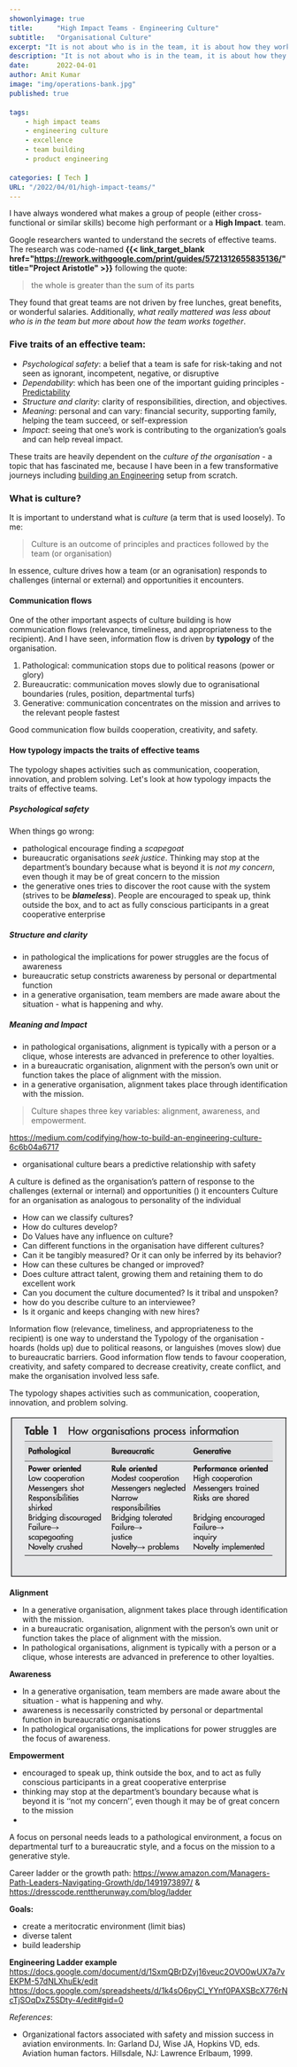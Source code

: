 ```yaml
---
showonlyimage: true
title:      "High Impact Teams - Engineering Culture"
subtitle:   "Organisational Culture"
excerpt: "It is not about who is in the team, it is about how they worked together"
description: "It is not about who is in the team, it is about how they worked together"
date:       2022-04-01
author: Amit Kumar
image: "img/operations-bank.jpg"
published: true

tags:
    - high impact teams
    - engineering culture
    - excellence
    - team building
    - product engineering

categories: [ Tech ]
URL: "/2022/04/01/high-impact-teams/"
---
```


I have always wondered what makes a group of people (either cross-functional or similar skills) become high performant or a **High Impact**. 
team.
<!-- I was recently in a team-building exercise where we discussed the traits of a **High Impact Team**.  -->

Google researchers wanted to understand the secrets of effective teams. The research was code-named **{{< link_target_blank href="https://rework.withgoogle.com/print/guides/5721312655835136/" title="Project Aristotle" >}}** following the quote:

> the whole is greater than the sum of its parts

They found that great teams are not driven by free lunches, great benefits, or wonderful salaries. Additionally, _what really mattered was less about who is in the team but more about how the team works together_. 

### Five traits of an effective team:
- _Psychological safety_: a belief that a team is safe for risk-taking and not seen as ignorant, incompetent, negative, or disruptive
- _Dependability_: which has been one of the important guiding principles - [Predictability](/2022/01/02/building-engineering-setup-financial-services/#4-be-predictable) 
- _Structure and clarity_: clarity of responsibilities, direction, and objectives.
- _Meaning_: personal and can vary: financial security, supporting family, helping the team succeed, or self-expression
- _Impact_: seeing that one’s work is contributing to the organization’s goals and can help reveal impact.

These traits are heavily dependent on the _culture of the organisation_ - a topic that has fascinated me, because I have been in a few transformative journeys including [building an Engineering](/2022/01/02/building-engineering-setup-financial-services/) setup from scratch. 

### What is culture?
It is important to understand what is _culture_ (a term that is used loosely). To me:

> Culture is an outcome of principles and practices followed by the team (or organisation)

In essence, culture drives how a team (or an ogranisation) responds to challenges (internal or external) and opportunities it encounters.

#### Communication flows
One of the other important aspects of culture building is how communication flows (relevance, timeliness, and appropriateness to the recipient). And I have seen, information flow is driven by **typology** of the organisation. 

1. Pathological: communication stops due to political reasons (power or glory)
2. Bureaucratic: communication moves slowly due to ogranisational boundaries (rules, position, departmental turfs)
3. Generative: communication concentrates on the mission and arrives to the relevant people fastest

Good communication flow builds cooperation, creativity, and safety.

#### How typology impacts the traits of effective teams
The typology shapes activities such as communication, cooperation, innovation, and problem solving. Let's look at how typology impacts the traits of effective teams.

##### _Psychological safety_
When things go wrong:
- pathological encourage finding a _scapegoat_
- bureaucratic organisations _seek justice_. Thinking may stop at the department’s boundary because what is beyond it is _not my concern_, even though it may be of great concern to the mission
- the generative ones tries to discover the root cause with the system (strives to be ***blameless***). People are encouraged to speak up, think outside the box, and to act as fully conscious participants in a great cooperative enterprise

##### _Structure and clarity_
- in pathological the implications for power struggles are the focus of awareness
- bureaucratic setup constricts awareness by personal or departmental function
- in a generative organisation, team members are made aware about the situation - what is happening and why.

##### Meaning and Impact
- in pathological organisations, alignment is typically with a person or a clique, whose interests are advanced in preference to other loyalties.
- in a bureaucratic organisation, alignment with the person’s own unit or function takes the place of alignment with the mission.
- in a generative organisation, alignment takes place through identification with the mission. 

> Culture shapes three key variables: alignment, awareness, and empowerment. 



https://medium.com/codifying/how-to-build-an-engineering-culture-6c6b04a6717

-  organisational culture bears a predictive relationship with safety

A culture is defined as the organisation’s pattern of response to the challenges (external or internal) and opportunities () it encounters
Culture for an organisation as analogous to personality of the individual
- How can we classify cultures?
- How do cultures develop?
- Do Values have any influence on culture?
- Can different functions in the organisation have different cultures?
- Can it be tangibly measured? Or it can only be inferred by its behavior?
- How can these cultures be changed or improved?
- Does culture attract talent, growing them and retaining them to do excellent work
- Can you document the culture documented? Is it tribal and unspoken?
- how do you describe culture to an interviewee?
- Is it organic and keeps changing with new hires?


Information flow (relevance, timeliness, and appropriateness to the recipient) is one way to understand the Typology of the organisation - hoards (holds up) due to political reasons, or languishes (moves slow) due to bureaucratic barriers. Good information flow tends to favour cooperation, creativity, and safety compared to decrease creativity, create conflict, and make the organisation involved less safe.

The typology shapes activities such as communication, cooperation, innovation, and problem solving.

![](/img/how-org-process-information.jpg "")

**Alignment**
- In a generative organisation, alignment takes place through identification with the mission. 
- in a bureaucratic organisation, alignment with the person’s own unit or function takes the place of alignment with the mission.
- In pathological organisations, alignment is typically with a person or a clique, whose interests are advanced in preference to other loyalties. 

**Awareness**
- In a generative organisation, team members are made aware about the situation - what is happening and why. 
- awareness is necessarily constricted by personal or departmental function in bureaucratic organisations
- In pathological organisations, the implications for power struggles are the focus of awareness.

**Empowerment**
- encouraged to speak up, think outside the box, and to act as fully conscious participants in a great cooperative enterprise
-  thinking may stop at the department’s boundary because what is beyond it is ‘‘not my concern’’, even though it may be of great concern to the mission
- 


A focus on personal needs leads to a pathological environment, a focus on departmental turf to a bureaucratic style, and a focus on the mission to a generative style. 

Career ladder or the growth path: https://www.amazon.com/Managers-Path-Leaders-Navigating-Growth/dp/1491973897/ & https://dresscode.renttherunway.com/blog/ladder

**Goals:**
- create a meritocratic environment (limit bias)
- diverse talent
- build leadership

**Engineering Ladder example**
https://docs.google.com/document/d/1SxmQBrDZvj16veuc2OVO0wUX7a7vEKPM-57dNLXhuEk/edit
https://docs.google.com/spreadsheets/d/1k4sO6pyCl_YYnf0PAXSBcX776rNcTjSOqDxZ5SDty-4/edit#gid=0



_References_:
-  Organizational factors associated with safety and mission success in aviation environments. In: Garland DJ, Wise JA, Hopkins VD, eds. Aviation human factors. Hillsdale, NJ: Lawrence Erlbaum, 1999.

